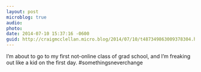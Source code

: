 ```yaml
---
layout: post
microblog: true
audio: 
photo: 
date: 2014-07-10 15:37:16 -0600
guid: http://craigmcclellan.micro.blog/2014/07/10/t487349863009378304.html
---
```

I’m about to go to my first not-online class of grad school, and I’m freaking out like a kid on the first day. #somethingsneverchange
